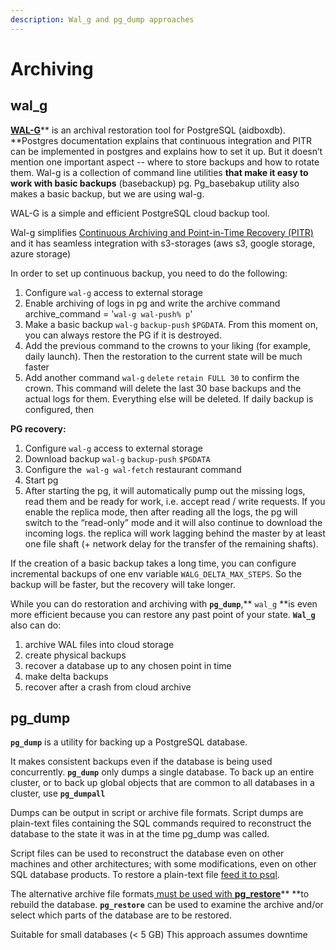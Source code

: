 ```yaml
---
description: Wal_g and pg_dump approaches
---
```


# Archiving

## wal\_g

[**WAL-G**](https://github.com/wal-g/wal-g)** is an archival restoration tool for PostgreSQL (aidboxdb). **Postgres documentation explains that continuous integration and PITR can be implemented in postgres and explains how to set it up. But it doesn’t mention one important aspect -- where to store backups and how to rotate them. Wal-g is a collection of command line utilities **that make it easy to work with basic backups** (basebackup) pg. Pg\_basebakup utility also makes a basic backup, but we are using wal-g.

WAL-G is a simple and efficient PostgreSQL cloud backup tool.

Wal-g simplifies [Continuous Archiving and Point-in-Time Recovery (PITR)](https://postgrespro.ru/docs/postgresql/13/continuous-archiving?lang=en) and it has seamless integration with s3-storages (aws s3, google storage, azure storage)

In order to set up continuous backup, you need to do the following:&#x20;

1. Configure `wal-g` access to external storage
2. Enable archiving of logs in pg and write the archive command archive\_command = '`wal-g wal-push% p`'&#x20;
3. Make a basic backup `wal-g` `backup-push` `$PGDATA`. From this moment on, you can always restore the PG if it is destroyed.
4. Add the previous command to the crowns to your liking (for example, daily launch). Then the restoration to the current state will be much faster
5. Add another command `wal-g` `delete` `retain FULL 30` to confirm the crown. This command will delete the last 30 base backups and the actual logs for them. Everything else will be deleted. If daily backup is configured, then

**PG recovery:**

1. Configure `wal-g` access to external storage
2. Download backup `wal-g` `backup-push` `$PGDATA`
3. Configure the` wal-g wal-fetch` restaurant command&#x20;
4. Start pg
5. After starting the pg, it will automatically pump out the missing logs, read them and be ready for work, i.e. accept read / write requests. If you enable the replica mode, then after reading all the logs, the pg will switch to the “read-only” mode and it will also continue to download the incoming logs. the replica will work lagging behind the master by at least one file shaft (+ network delay for the transfer of the remaining shafts).

If the creation of a basic backup takes a long time, you can configure incremental backups of one env variable `WALG_DELTA_MAX_STEPS`. So the backup will be faster, but the recovery will take longer.

While you can do restoration and archiving with **`pg_dump`**,** `wal_g` **is even more efficient because you can restore any past point of your state. **`Wal_g`** also can do:

1. archive WAL files into cloud storage
2. create physical backups
3. recover a database up to any chosen point in time
4. make delta backups
5. recover after a crash from cloud archive

## pg\_dump&#x20;

**`pg_dump`** is a utility for backing up a PostgreSQL database.

It makes consistent backups even if the database is being used concurrently. **`pg_dump`** only dumps a single database. To back up an entire cluster, or to back up global objects that are common to all databases in a cluster, use **`pg_dumpall`**

Dumps can be output in script or archive file formats. Script dumps are plain-text files containing the SQL commands required to reconstruct the database to the state it was in at the time pg\_dump was called.

Script files can be used to reconstruct the database even on other machines and other architectures; with some modifications, even on other SQL database products. To restore a plain-text file [feed it to psql](https://www.postgresql.org/docs/12/app-psql.html).

The alternative archive file formats[ must be used with **pg\_restore**](https://www.postgresql.org/docs/12/app-pgrestore.html)** **to rebuild the database. **`pg_restore`** can be used to examine the archive and/or select which parts of the database are to be restored.

Suitable for small databases (< 5 GB) This approach assumes downtime
